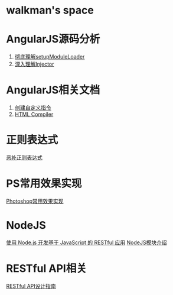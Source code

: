 # walkman's space

AngularJS源码分析
======================
1. [彻底理解setupModuleLoader](https://github.com/walkerqiao/walkman/blob/master/docs/angular/angular-setupmoduleloader.md)
2. [深入理解Injector](https://github.com/walkerqiao/walkman/blob/master/docs/angular/angular-injector.md)


AngularJS相关文档
=========================
1. [创建自定义指令](https://github.com/walkerqiao/walkman/blob/master/docs/angular/create-custom-directives.md)
2. [HTML Compiler](https://github.com/walkerqiao/walkman/blob/master/docs/angular/html-compiler.md)


正则表达式
======================
[恶补正则表达式](https://github.com/walkerqiao/walkman/blob/master/docs/angular/regexp.md)


PS常用效果实现
==============
[Photoshop常用效果实现](https://github.com/walkerqiao/walkman/blob/master/docs/photoshop_common.md)

NodeJS
=================================
[使用 Node.js 开发基于 JavaScript 的 RESTful 应用](https://www.ibm.com/developerworks/cn/web/1211_zuochao_nodejsrest/)
[NodeJS模块介绍](https://github.com/walkerqiao/walkman/blob/master/docs/nodejs/modules_demo.md)

RESTful API相关
============
[RESTful API设计指南](https://github.com/walkerqiao/walkman/blob/master/docs/restful_api.md)

